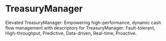 # TreasuryManager
Elevated TreasuryManager: Empowering high-performance, dynamic cash flow management with descriptors for TreasuryManager: Fault-tolerant, High-throughput, Predictive, Data-driven, Real-time, Proactive.

